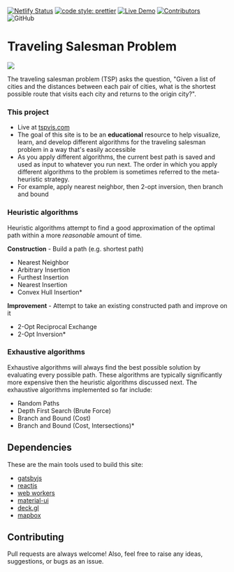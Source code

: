 [![Netlify Status](https://api.netlify.com/api/v1/badges/e21365cc-96a9-4649-9ad2-a35bb42d4a9f/deploy-status)](https://app.netlify.com/sites/tspvis/deploys)
[![code style: prettier](https://img.shields.io/badge/code_style-prettier-ff69b4.svg)](https://github.com/prettier/prettier)
[![Live Demo](https://img.shields.io/badge/demo-online-green.svg)](https://tspvis.com)
[![Contributors](https://img.shields.io/github/contributors/jhackshaw/tspvis)](https://github.com/jhackshaw/tspvis/graphs/contributors)
![GitHub](https://img.shields.io/github/license/jhackshaw/tspvis)

# Traveling Salesman Problem

![](https://media.giphy.com/media/LPkQ56C9z0iSv9Hs9D/giphy.gif)

The traveling salesman problem (TSP) asks the question, "Given a list of cities and the distances between each pair of cities, what is the shortest possible route that visits each city and returns to the origin city?".

### This project

- Live at [tspvis.com](https://tspvis.com)
- The goal of this site is to be an **educational** resource to help visualize, learn, and develop different algorithms for the traveling salesman problem in a way that's easily accessible
- As you apply different algorithms, the current best path is saved and used as input to whatever you run next. The order in which you apply different algorithms to the problem is sometimes referred to the meta-heuristic strategy.
- For example, apply nearest neighbor, then 2-opt inversion, then branch and bound

### Heuristic algorithms

Heuristic algorithms attempt to find a good approximation of the optimal path within a more _reasonable_ amount of time.

**Construction** - Build a path (e.g. shortest path)

- Nearest Neighbor
- Arbitrary Insertion
- Furthest Insertion
- Nearest Insertion
- Convex Hull Insertion\*

**Improvement** - Attempt to take an existing constructed path and improve on it

- 2-Opt Reciprocal Exchange
- 2-Opt Inversion*

### Exhaustive algorithms

Exhaustive algorithms will always find the best possible solution by evaluating every possible path. These algorithms are typically significantly more expensive then the heuristic algorithms discussed next. The exhaustive algorithms implemented so far include:

- Random Paths
- Depth First Search (Brute Force)
- Branch and Bound (Cost)
- Branch and Bound (Cost, Intersections)*

## Dependencies

These are the main tools used to build this site:

- [gatsbyjs](https://www.gatsbyjs.org)
- [reactjs](https://reactjs.org)
- [web workers](https://developer.mozilla.org/en-US/docs/Web/API/Web_Workers_API)
- [material-ui](https://material-ui.com/)
- [deck.gl](https://deck.gl/#/)
- [mapbox](https://www.mapbox.com/)

## Contributing

Pull requests are always welcome! Also, feel free to raise any ideas, suggestions, or bugs as an issue.
